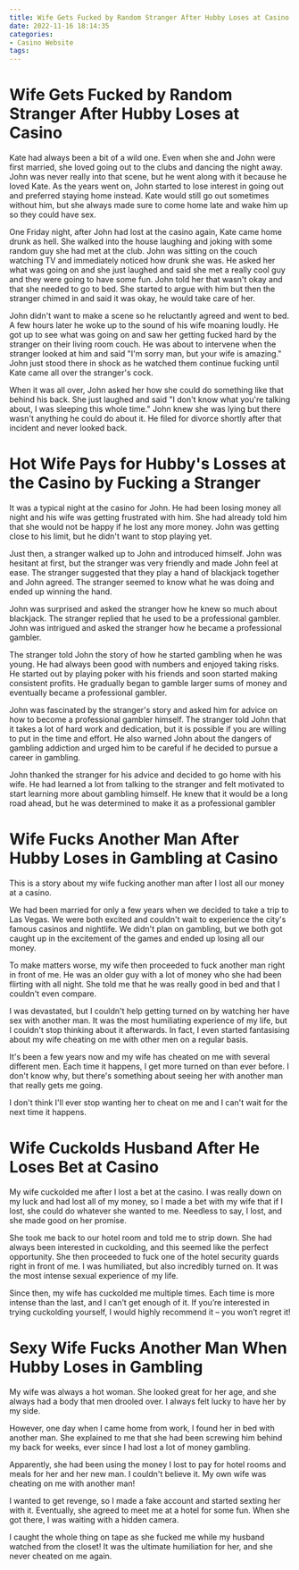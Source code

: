 ```yaml
---
title: Wife Gets Fucked by Random Stranger After Hubby Loses at Casino 
date: 2022-11-16 18:14:35
categories:
- Casino Website
tags:
---
```



#  Wife Gets Fucked by Random Stranger After Hubby Loses at Casino 

Kate had always been a bit of a wild one. Even when she and John were first married, she loved going out to the clubs and dancing the night away. John was never really into that scene, but he went along with it because he loved Kate. As the years went on, John started to lose interest in going out and preferred staying home instead. Kate would still go out sometimes without him, but she always made sure to come home late and wake him up so they could have sex.

One Friday night, after John had lost at the casino again, Kate came home drunk as hell. She walked into the house laughing and joking with some random guy she had met at the club. John was sitting on the couch watching TV and immediately noticed how drunk she was. He asked her what was going on and she just laughed and said she met a really cool guy and they were going to have some fun. John told her that wasn't okay and that she needed to go to bed. She started to argue with him but then the stranger chimed in and said it was okay, he would take care of her.

John didn't want to make a scene so he reluctantly agreed and went to bed. A few hours later he woke up to the sound of his wife moaning loudly. He got up to see what was going on and saw her getting fucked hard by the stranger on their living room couch. He was about to intervene when the stranger looked at him and said "I'm sorry man, but your wife is amazing." John just stood there in shock as he watched them continue fucking until Kate came all over the stranger's cock.

When it was all over, John asked her how she could do something like that behind his back. She just laughed and said "I don't know what you're talking about, I was sleeping this whole time." John knew she was lying but there wasn't anything he could do about it. He filed for divorce shortly after that incident and never looked back.

#  Hot Wife Pays for Hubby's Losses at the Casino by Fucking a Stranger 

It was a typical night at the casino for John. He had been losing money all night and his wife was getting frustrated with him. She had already told him that she would not be happy if he lost any more money. John was getting close to his limit, but he didn't want to stop playing yet.

Just then, a stranger walked up to John and introduced himself. John was hesitant at first, but the stranger was very friendly and made John feel at ease. The stranger suggested that they play a hand of blackjack together and John agreed. The stranger seemed to know what he was doing and ended up winning the hand.

John was surprised and asked the stranger how he knew so much about blackjack. The stranger replied that he used to be a professional gambler. John was intrigued and asked the stranger how he became a professional gambler.

The stranger told John the story of how he started gambling when he was young. He had always been good with numbers and enjoyed taking risks. He started out by playing poker with his friends and soon started making consistent profits. He gradually began to gamble larger sums of money and eventually became a professional gambler.

John was fascinated by the stranger's story and asked him for advice on how to become a professional gambler himself. The stranger told John that it takes a lot of hard work and dedication, but it is possible if you are willing to put in the time and effort. He also warned John about the dangers of gambling addiction and urged him to be careful if he decided to pursue a career in gambling.

John thanked the stranger for his advice and decided to go home with his wife. He had learned a lot from talking to the stranger and felt motivated to start learning more about gambling himself. He knew that it would be a long road ahead, but he was determined to make it as a professional gambler

#  Wife Fucks Another Man After Hubby Loses in Gambling at Casino 

This is a story about my wife fucking another man after I lost all our money at a casino.

We had been married for only a few years when we decided to take a trip to Las Vegas. We were both excited and couldn't wait to experience the city's famous casinos and nightlife. We didn't plan on gambling, but we both got caught up in the excitement of the games and ended up losing all our money.

To make matters worse, my wife then proceeded to fuck another man right in front of me. He was an older guy with a lot of money who she had been flirting with all night. She told me that he was really good in bed and that I couldn't even compare.

I was devastated, but I couldn't help getting turned on by watching her have sex with another man. It was the most humiliating experience of my life, but I couldn't stop thinking about it afterwards. In fact, I even started fantasising about my wife cheating on me with other men on a regular basis.

It's been a few years now and my wife has cheated on me with several different men. Each time it happens, I get more turned on than ever before. I don't know why, but there's something about seeing her with another man that really gets me going.

I don't think I'll ever stop wanting her to cheat on me and I can't wait for the next time it happens.

#  Wife Cuckolds Husband After He Loses Bet at Casino 

My wife cuckolded me after I lost a bet at the casino. I was really down on my luck and had lost all of my money, so I made a bet with my wife that if I lost, she could do whatever she wanted to me. Needless to say, I lost, and she made good on her promise.

She took me back to our hotel room and told me to strip down. She had always been interested in cuckolding, and this seemed like the perfect opportunity. She then proceeded to fuck one of the hotel security guards right in front of me. I was humiliated, but also incredibly turned on. It was the most intense sexual experience of my life.

Since then, my wife has cuckolded me multiple times. Each time is more intense than the last, and I can’t get enough of it. If you’re interested in trying cuckolding yourself, I would highly recommend it – you won’t regret it!

#  Sexy Wife Fucks Another Man When Hubby Loses in Gambling

My wife was always a hot woman. She looked great for her age, and she always had a body that men drooled over. I always felt lucky to have her by my side.

However, one day when I came home from work, I found her in bed with another man. She explained to me that she had been screwing him behind my back for weeks, ever since I had lost a lot of money gambling.

Apparently, she had been using the money I lost to pay for hotel rooms and meals for her and her new man. I couldn't believe it. My own wife was cheating on me with another man!

I wanted to get revenge, so I made a fake account and started sexting her with it. Eventually, she agreed to meet me at a hotel for some fun. When she got there, I was waiting with a hidden camera.

I caught the whole thing on tape as she fucked me while my husband watched from the closet! It was the ultimate humiliation for her, and she never cheated on me again.